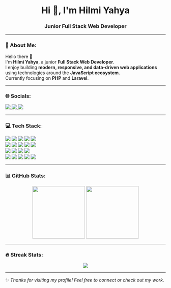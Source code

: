 <h1 align="center">Hi 👋, I'm Hilmi Yahya</h1>
<h3 align="center">Junior Full Stack Web Developer</h3>

---

### 💫 About Me:
Hello there 👋  
I'm **Hilmi Yahya**, a junior **Full Stack Web Developer**.  
I enjoy building **modern, responsive, and data-driven web applications** using technologies around the **JavaScript ecosystem**.  
Currently focusing on **PHP** and **Laravel**.

---

### 🌐 Socials:
<p align="left">
  <a href="https://portofolio-hilmi-yahya.vercel.app/" target="_blank">
    <img src="https://img.shields.io/badge/Portfolio-%230A0A0A.svg?style=plastic&logo=googlechrome&logoColor=white" />
  </a>
  <a href="https://www.linkedin.com/in/hyhlmyhy/" target="_blank">
    <img src="https://img.shields.io/badge/LinkedIn-%230077B5.svg?style=plastic&logo=linkedin&logoColor=white" />
  </a>
  <a href="https://instagram.com/hyhlmyhy" target="_blank">
    <img src="https://img.shields.io/badge/Instagram-%23E4405F.svg?style=plastic&logo=instagram&logoColor=white" />
  </a>
</p>

---

### 💻 Tech Stack:
<p>
<img src="https://img.shields.io/badge/html5-%23E34F26.svg?style=plastic&logo=html5&logoColor=white" />
<img src="https://img.shields.io/badge/css3-%231572B6.svg?style=plastic&logo=css3&logoColor=white" />
<img src="https://img.shields.io/badge/javascript-%23323330.svg?style=plastic&logo=javascript&logoColor=%23F7DF1E" />
<img src="https://img.shields.io/badge/typescript-%23007ACC.svg?style=plastic&logo=typescript&logoColor=white" />
<img src="https://img.shields.io/badge/php-%23777BB4.svg?style=plastic&logo=php&logoColor=white" />
<br>
<img src="https://img.shields.io/badge/react-%2320232a.svg?style=plastic&logo=react&logoColor=%2361DAFB" />
<img src="https://img.shields.io/badge/Next-black?style=plastic&logo=next.js&logoColor=white" />
<img src="https://img.shields.io/badge/vue.js-%2335495e.svg?style=plastic&logo=vuedotjs&logoColor=%234FC08D" />
<img src="https://img.shields.io/badge/tailwindcss-%2338B2AC.svg?style=plastic&logo=tailwind-css&logoColor=white" />
<img src="https://img.shields.io/badge/bootstrap-%23563D7C.svg?style=plastic&logo=bootstrap&logoColor=white" />
<br>
<img src="https://img.shields.io/badge/node.js-6DA55F?style=plastic&logo=node.js&logoColor=white" />
<img src="https://img.shields.io/badge/express.js-%23404d59.svg?style=plastic&logo=express&logoColor=%2361DAFB" />
<img src="https://img.shields.io/badge/mysql-%2300f.svg?style=plastic&logo=mysql&logoColor=white" />
<img src="https://img.shields.io/badge/MongoDB-%234ea94b.svg?style=plastic&logo=mongodb&logoColor=white" />
<br>
<img src="https://img.shields.io/badge/git-%23F05033.svg?style=plastic&logo=git&logoColor=white" />
<img src="https://img.shields.io/badge/github-%23121011.svg?style=plastic&logo=github&logoColor=white" />
<img src="https://img.shields.io/badge/vercel-%23000000.svg?style=plastic&logo=vercel&logoColor=white" />
<img src="https://img.shields.io/badge/postman-FF6C37?style=plastic&logo=postman&logoColor=white" />
<img src="https://img.shields.io/badge/VSCode-007ACC?style=plastic&logo=visual-studio-code&logoColor=white" />
</p>

---

### 📊 GitHub Stats:
<p align="center">
  <img src="https://github-readme-stats.vercel.app/api?username=hilmiyahya19&show_icons=true&theme=tokyonight" height="165"/>
  <img src="https://github-readme-stats.vercel.app/api/top-langs/?username=hilmiyahya19&layout=compact&theme=tokyonight" height="165"/>
</p>

---

### 🔥 Streak Stats:
<p align="center">
  <img src="https://streak-stats.demolab.com?user=hilmiyahya19&theme=tokyonight&hide_border=false" />
</p>

---

✨ *Thanks for visiting my profile! Feel free to connect or check out my work.*  
